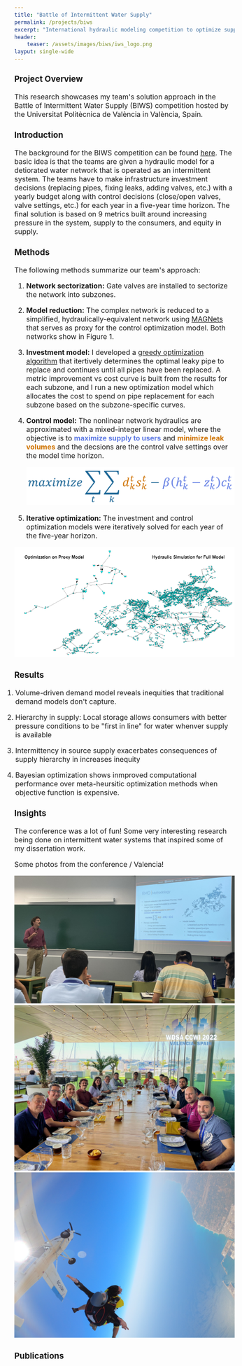 ```yaml
---
title: "Battle of Intermittent Water Supply"
permalink: /projects/biws
excerpt: "International hydraulic modeling competition to optimize supply in intermittent water supply systems"
header:
    teaser: /assets/images/biws/iws_logo.png
layput: single-wide
---
```

<font size="3">
<h3 id="project-overview">Project Overview</h3>
<p>

This research showcases my team's solution approach in the Battle of Intermittent Water Supply (BIWS) competition hosted by the Universitat Politècnica de València in València, Spain. 


<h3 id="introduction">Introduction</h3>
<p>

The background for the BIWS competition can be found <a href="https://wdsa-ccwi2022.upv.es/battle-of-water-networks/#:~:text=The%20Battle%20of%20Intermittent%20Water%20Supply&text=A%20network%20with%20uncontrolled%20demand,on%20intermittent%20supply%20by%20zones."> here</a>. The basic idea is that the teams are given a hydraulic model for a detiorated water network that is operated as an intermittent system. The teams have to make infrastructure investment decisions (replacing pipes, fixing leaks, adding valves, etc.) with a yearly budget along with control decisions (close/open valves, valve settings, etc.) for each year in a five-year time horizon. The final solution is based on 9 metrics built around increasing pressure in the system, supply to the consumers, and equity in supply.


</p>
<h3 id="methods">Methods</h3>

The following methods summarize our team's approach:


<ol>
<li><p><strong>Network sectorization:</strong> Gate valves are installed to sectorize the network into subzones.</p>
</li>

<li><p><strong>Model reduction:</strong> The complex network is reduced to a simplified, hydraulically-equivalent network using <a href="https://github.com/meghnathomas/MAGNets">MAGNets</a> that serves as proxy for the control optimization model. Both networks show in Figure 1.</p>
</li>

<li><p><strong>Investment model:</strong> I developed a <a href="https://en.wikipedia.org/wiki/Greedy_algorithm">greedy optimization algorithm</a> that itertively determines the optimal leaky pipe to replace and continues until all pipes have been replaced. A metric improvement vs cost curve is built from the results for each subzone, and I run a new optimization model which allocates the cost to spend on pipe replacement for each subzone based on the subzone-specific curves. </p>
</li>

<li><p><strong>Control model:</strong> The nonlinear network hydraulics are approximated with a mixed-integer linear model, where the objective is to <strong><font color="#5E7AE4">maximize supply to users</font></strong> and <strong><font color="#CF7300">minimize leak volumes</font></strong> and the decsions are the control valve settings over the model time horizon.</p>
</li>

<center><img src="/assets/images/biws/objective.png"></center>

<li><p><strong>Iterative optimization:</strong> The investment and control optimization models were iteratively solved for each year of the five-year horizon.</p></li>
</ol>

<center><img src="/assets/images/biws/iws_logo.png"></center>



<h3 id="results">Results</h3>
<ol style="margin-left:-25px">
    <li><p>Volume-driven demand model reveals inequities that traditional demand models don't capture.</p></li>
    <li><p>Hierarchy in supply: Local storage allows consumers with better pressure conditions to be "first in line" for water whenver supply is available</p></li>
    <li><p>Intermittency in source supply exacerbates consequences of supply hierarchy in increases inequity</p></li>
    <li><p>Bayesian optimization shows inmproved computational performance over meta-heursitic optimization methods when objective function is expensive.</p></li>
</ol>
<h3 id="Insights">Insights</h3>
The conference was a lot of fun! Some very interesting research being done on intermittent water systems that inspired some of my dissertation work.

Some photos from the conference / Valencia!

<center><img src="/assets/images/biws/presenting.jpg"></center>

<center><img src="/assets/images/biws/dinner.JPG"></center>

<center><img src="/assets/images/biws/skydiving.JPG"></center>

<h3 id="publications">Publications</h3>



